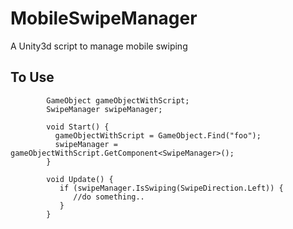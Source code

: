 # MobileSwipeManager
A Unity3d script to manage mobile swiping


## To Use
```     
        GameObject gameObjectWithScript;
        SwipeManager swipeManager;
        
        void Start() {
          gameObjectWithScript = GameObject.Find("foo");
          swipeManager = gameObjectWithScript.GetComponent<SwipeManager>();
        }
        
        void Update() {
           if (swipeManager.IsSwiping(SwipeDirection.Left)) {
              //do something..
           }
        }
       
```
